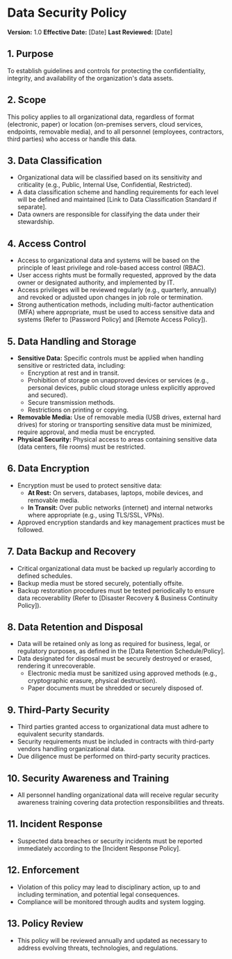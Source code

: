 # Data Security Policy

**Version:** 1.0
**Effective Date:** [Date]
**Last Reviewed:** [Date]

## 1. Purpose

To establish guidelines and controls for protecting the confidentiality, integrity, and availability of the organization's data assets.

## 2. Scope

This policy applies to all organizational data, regardless of format (electronic, paper) or location (on-premises servers, cloud services, endpoints, removable media), and to all personnel (employees, contractors, third parties) who access or handle this data.

## 3. Data Classification

*   Organizational data will be classified based on its sensitivity and criticality (e.g., Public, Internal Use, Confidential, Restricted).
*   A data classification scheme and handling requirements for each level will be defined and maintained [Link to Data Classification Standard if separate].
*   Data owners are responsible for classifying the data under their stewardship.

## 4. Access Control

*   Access to organizational data and systems will be based on the principle of least privilege and role-based access control (RBAC).
*   User access rights must be formally requested, approved by the data owner or designated authority, and implemented by IT.
*   Access privileges will be reviewed regularly (e.g., quarterly, annually) and revoked or adjusted upon changes in job role or termination.
*   Strong authentication methods, including multi-factor authentication (MFA) where appropriate, must be used to access sensitive data and systems (Refer to [Password Policy] and [Remote Access Policy]).

## 5. Data Handling and Storage

*   **Sensitive Data:** Specific controls must be applied when handling sensitive or restricted data, including:
    *   Encryption at rest and in transit.
    *   Prohibition of storage on unapproved devices or services (e.g., personal devices, public cloud storage unless explicitly approved and secured).
    *   Secure transmission methods.
    *   Restrictions on printing or copying.
*   **Removable Media:** Use of removable media (USB drives, external hard drives) for storing or transporting sensitive data must be minimized, require approval, and media must be encrypted.
*   **Physical Security:** Physical access to areas containing sensitive data (data centers, file rooms) must be restricted.

## 6. Data Encryption

*   Encryption must be used to protect sensitive data:
    *   **At Rest:** On servers, databases, laptops, mobile devices, and removable media.
    *   **In Transit:** Over public networks (internet) and internal networks where appropriate (e.g., using TLS/SSL, VPNs).
*   Approved encryption standards and key management practices must be followed.

## 7. Data Backup and Recovery

*   Critical organizational data must be backed up regularly according to defined schedules.
*   Backup media must be stored securely, potentially offsite.
*   Backup restoration procedures must be tested periodically to ensure data recoverability (Refer to [Disaster Recovery & Business Continuity Policy]).

## 8. Data Retention and Disposal

*   Data will be retained only as long as required for business, legal, or regulatory purposes, as defined in the [Data Retention Schedule/Policy].
*   Data designated for disposal must be securely destroyed or erased, rendering it unrecoverable.
    *   Electronic media must be sanitized using approved methods (e.g., cryptographic erasure, physical destruction).
    *   Paper documents must be shredded or securely disposed of.

## 9. Third-Party Security

*   Third parties granted access to organizational data must adhere to equivalent security standards.
*   Security requirements must be included in contracts with third-party vendors handling organizational data.
*   Due diligence must be performed on third-party security practices.

## 10. Security Awareness and Training

*   All personnel handling organizational data will receive regular security awareness training covering data protection responsibilities and threats.

## 11. Incident Response

*   Suspected data breaches or security incidents must be reported immediately according to the [Incident Response Policy].

## 12. Enforcement

*   Violation of this policy may lead to disciplinary action, up to and including termination, and potential legal consequences.
*   Compliance will be monitored through audits and system logging.

## 13. Policy Review

*   This policy will be reviewed annually and updated as necessary to address evolving threats, technologies, and regulations. 